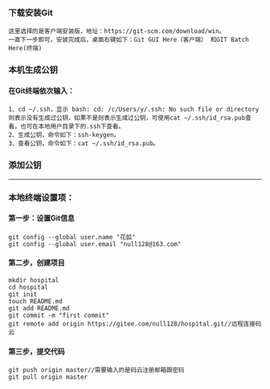 ### 下载安装Git

```
这里选择的是客户端安装版，地址：https://git-scm.com/download/win。
一直下一步即可，安装完成后，桌面右键如下：Git GUI Here（客户端） 和GIT Batch Here(终端)
```

### 本机生成公钥

#### 在Git终端依次输入：

```
1、cd ~/.ssh，显示 bash: cd: /c/Users/y/.ssh: No such file or directory则表示没有生成过公钥，如果不是则表示生成过公钥，可使用cat ~/.ssh/id_rsa.pub查看，也可在本地用户目录下的.ssh下查看。
2、生成公钥，命令如下：ssh-keygen。
3、查看公钥，命令如下：cat ~/.ssh/id_rsa.pub。
```

### 添加公钥

---

### 本地终端设置项：

#### 第一步：设置Git信息

```
git config --global user.name "花弧" 
git config --global user.email "null128@163.com"
```

#### 第二步，创建项目

```
mkdir hospital
cd hospital
git init
touch README.md
git add README.md
git commit -m "first commit"
git remote add origin https://gitee.com/null128/hospital.git//远程连接码云
```

#### 第三步，提交代码

```
git push origin master//需要输入的是码云注册邮箱跟密码
git pull origin master
```

